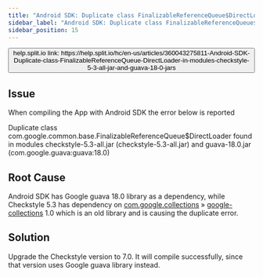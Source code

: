 ```yaml
---
title: "Android SDK: Duplicate class FinalizableReferenceQueue$DirectLoader in modules checkstyle-5.3-all.jar and guava-18.0.jar"
sidebar_label: "Android SDK: Duplicate class FinalizableReferenceQueue$DirectLoader in modules checkstyle-5.3-all.jar and guava-18.0.jar"
sidebar_position: 15
---
```


<p>
  <button style={{borderRadius:'8px', border:'1px', fontFamily:'Courier New', fontWeight:'800', textAlign:'left'}}> help.split.io link: https://help.split.io/hc/en-us/articles/360043275811-Android-SDK-Duplicate-class-FinalizableReferenceQueue-DirectLoader-in-modules-checkstyle-5-3-all-jar-and-guava-18-0-jars </button>
</p>

## Issue

When compiling the App with Android SDK the error below is reported

Duplicate class com.google.common.base.FinalizableReferenceQueue$DirectLoader found in modules checkstyle-5.3-all.jar (checkstyle-5.3-all.jar) and guava-18.0.jar (com.google.guava:guava:18.0) 
## Root Cause

Android SDK has Google guava 18.0 library as a dependency, while Checkstyle 5.3 has dependency on [com.google.collections](https://mvnrepository.com/artifact/com.google.collections) » [google-collections](https://mvnrepository.com/artifact/com.google.collections/google-collections) 1.0 which is an old library and is causing the duplicate error.

## Solution

Upgrade the Checkstyle version to 7.0. It will compile successfully, since that version uses Google guava library instead.